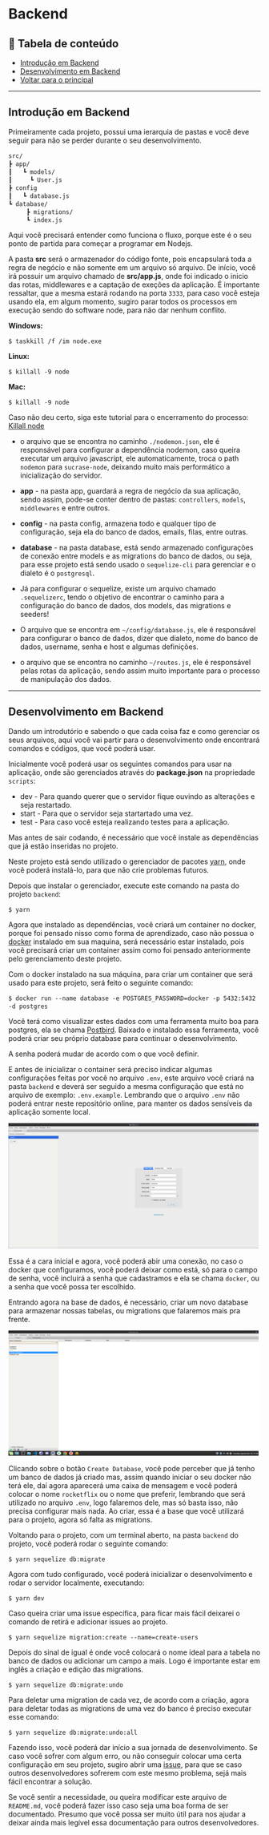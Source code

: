 # Backend

## :scroll: Tabela de conteúdo

- [Introdução em Backend](#introdução-em-backend)
- [Desenvolvimento em Backend](#desenvolvimento-em-backend)
- <a href="../README.md">Voltar para o principal</a>

---

## Introdução em Backend

Primeiramente cada projeto, possui uma ierarquia de pastas e você deve seguir para não se perder durante o seu desenvolvimento.

````
src/
┣ app/
┃   ┗ models/
┃     ┗ User.js
┣ config
┃   ┗ database.js
┗ database/
     ┣ migrations/
     ┗ index.js
````
Aqui você precisará entender como funciona o fluxo, porque este é o seu ponto de partida para começar a programar em Nodejs.

A pasta **src** será o armazenador do código fonte, pois encapsulará toda a regra de negócio e não somente em um arquivo só arquivo. De início, você irá possuir um arquivo chamado de **src/app.js**, onde foi indicado o inicio das rotas, middlewares e a captação de exeções da aplicação. É importante ressaltar, que a mesma estará rodando na porta `3333`, para caso você esteja usando ela, em algum momento, sugiro parar todos os processos em execução sendo do software node, para não dar nenhum conflito.

**Windows:**
```shell
$ taskkill /f /im node.exe
```

**Linux:**
```shell
$ killall -9 node
```

**Mac:**
```shell
$ killall -9 node
```

Caso não deu certo, siga este tutorial para o encerramento do processo: [Killall node](https://stackoverflow.com/questions/14790910/stop-all-instances-of-node-js-server)

- o arquivo que se encontra no caminho `./nodemon.json`, ele é responsável para configurar a dependência nodemon, caso queira executar um arquivo javascript, ele automaticamente, troca o path `nodemon` para `sucrase-node`, deixando muito mais performático a inicialização do servidor.

- **app** - na pasta app, guardará a regra de negócio da sua aplicação, sendo assim, pode-se conter dentro de pastas: `controllers`, `models`, `middlewares` e entre outros.

- **config** - na pasta config, armazena todo e qualquer tipo de configuração, seja ela do banco de dados, emails, filas, entre outras.

- **database** - na pasta database, está sendo armazenado configurações de conexão entre models e as migrations do banco de dados, ou seja, para esse projeto está sendo usado o `sequelize-cli` para gerenciar e o dialeto é o `postgresql`.

- Já para configurar o sequelize, existe um arquivo chamado `.sequelizerc`, tendo o objetivo de encontrar o caminho para a configuração do banco de dados, dos models, das migrations e seeders!

- O arquivo que se encontra em `~/config/database.js`, ele é responsável para configurar o banco de dados, dizer que dialeto, nome do banco de dados, username, senha e host e algumas definições.

- o arquivo que se encontra no caminho `~/routes.js`, ele é responsável pelas rotas da aplicação, sendo assim muito importante para o processo de manipulação dos dados.

---

## Desenvolvimento em Backend

Dando um introdutório e sabendo o que cada coisa faz e como gerenciar os seus arquivos, aqui você vai partir para o desenvolvimento onde encontrará comandos e códigos, que você poderá usar.

Inicialmente você poderá usar os seguintes comandos para usar na aplicação, onde são gerenciados através do **package.json** na propriedade `scripts`:

- dev - Para quando querer que o servidor fique ouvindo as alterações e seja restartado.
- start - Para que o servidor seja startartado uma vez.
- test - Para caso você esteja realizando testes para a aplicação.

Mas antes de sair codando, é necessário que você instale as dependências que já estão inseridas no projeto.

Neste projeto está sendo utilizado o gerenciador de pacotes [yarn](https://yarnpkg.com/en/docs/install#debian-stable), onde você poderá instalá-lo, para que não crie problemas futuros.

Depois que instalar o gerenciador, execute este comando na pasta do projeto `backend`:

```shell
$ yarn
```

Agora que instalado as dependências, você criará um container no docker, porque foi pensado nisso como forma de aprendizado, caso não possua o [docker](https://docs.docker.com/) instalado em sua maquina, será necessário estar instalado, pois você precisará criar um container assim como foi pensado anteriormente pelo gerenciamento deste projeto.

Com o docker instalado na sua máquina, para criar um container que será usado para este projeto, será feito o seguinte comando:

```shell
$ docker run --name database -e POSTGRES_PASSWORD=docker -p 5432:5432 -d postgres
```

Você terá como visualizar estes dados com uma ferramenta muito boa para postgres, ela se chama [Postbird](https://electronjs.org/apps/postbird). Baixado e instalado essa ferramenta, você poderá criar seu próprio database para continuar o desenvolvimento.

A senha poderá mudar de acordo com o que você definir.

E antes de inicializar o container será preciso indicar algumas configurações feitas por você no arquivo `.env`, este arquivo você criará na pasta `backend` e deverá ser seguido a mesma configuração que está no arquivo de exemplo: `.env.example`. Lembrando que o arquivo `.env` não poderá entrar neste repositório online, para manter os dados sensíveis da aplicação somente local.

<img src="./assets/postbird.png" alt="Postbird" style="width: 500px;height: 250px;" />

Essa é a cara inicial e agora, você poderá abir uma conexão, no caso o docker que configuramos, você poderá deixar como está, só para o campo de senha, você incluirá a senha que cadastramos e ela se chama `docker`, ou a senha que você possa ter escolhido.

Entrando agora na base de dados, é necessário, criar um novo database para armazenar nossas tabelas, ou migrations que falaremos mais pra frente.

<img src="./assets/create-database.png" alt="Postbird" style="width: 500px;height: 250px;" />

Clicando sobre o botão `Create Database`, você pode perceber que já tenho um banco de dados já criado mas, assim quando iniciar o seu docker não terá ele, daí agora aparecerá uma caixa de mensagem e você poderá colocar o nome `rocketflix` ou o nome que preferir, lembrando que será utilizado no arquivo `.env`, logo falaremos dele, mas só basta isso, não precisa configurar mais nada. Ao criar, essa é a base que você utilizará para o projeto, agora só falta as migrations.

Voltando para o projeto, com um terminal aberto, na pasta `backend` do projeto, você poderá rodar o seguinte comando:

```shell
$ yarn sequelize db:migrate
```

Agora com tudo configurado, você poderá inicializar o desenvolvimento e rodar o servidor localmente, executando:

```shell
$ yarn dev
```

Caso queira criar uma issue específica, para ficar mais fácil deixarei o comando de retirá e adicionar issues ao projeto.

```shell
$ yarn sequelize migration:create --name=create-users
```

Depois do sinal de igual é onde você colocará o nome ideal para a tabela no banco de dados ou adicionar um campo a mais. Logo é importante estar em inglês a criação e edição das migrations.

```shell
$ yarn sequelize db:migrate:undo
```

Para deletar uma migration de cada vez, de acordo com a criação, agora para deletar todas as migrations de uma vez do banco é preciso executar esse comando:

```shell
$ yarn sequelize db:migrate:undo:all
```
Fazendo isso, você poderá dar início a sua jornada de desenvolvimento. Se caso você sofrer com algum erro, ou não conseguir colocar uma certa configuração em seu projeto, sugiro abrir uma [issue](https://github.com/DanielDavidDev/rocketflix/issues), para que se caso outros desenvolvedores sofrerem com este mesmo problema, sejá mais fácil encontrar a solução.

Se você sentir a necessidade, ou queira modificar este arquivo de `README.md`, você poderá fazer isso caso seja uma boa forma de ser documentado. Presumo que você possa ser muito útil para nos ajudar a deixar ainda mais legível essa documentação para outros desenvolvedores.
